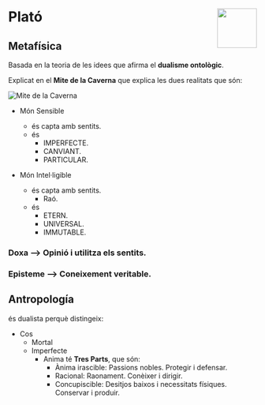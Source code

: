 # Plató <img align="right" src="http://www.departments.bucknell.edu/history/carnegie/plato/plato_bust.jpg" height="80px" />

## Metafísica

Basada en la teoria de les idees que afirma el **dualisme ontològic**.

Explicat en el **Mite de la Caverna** que explica les dues realitats que són:

![Mite de la Caverna](https://juanat.wordpress.com/files/2009/11/el-mito-de-la-caverna.jpg)

- Món Sensible
     - és capta amb sentits.
     - és
        - IMPERFECTE.
        - CANVIANT.
        - PARTICULAR.

- Món Intel·ligible
    - és capta amb sentits.
      - Raó.
    - és
      - ETERN.
      - UNIVERSAL.
      - IMMUTABLE.

### Doxa --> Opinió i utilitza els sentits.
### Episteme --> Coneixement veritable.

## Antropología
és dualista perquè distingeix:
- Cos
  - Mortal
  - Imperfecte
    - Anima
      té **Tres Parts**, que són:
      - Ànima irascible: Passions nobles. Protegir i defensar.
      - Racional: Raonament. Conèixer i dirigir.
      - Concupiscible: Desitjos baixos i necessitats físiques. Conservar i produir.
